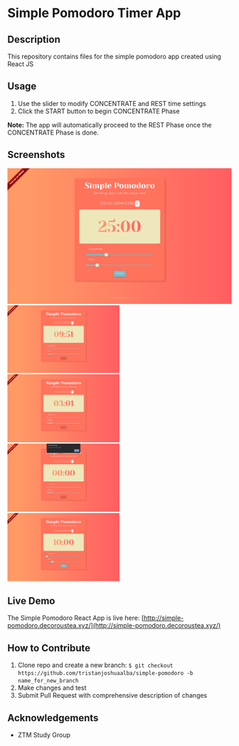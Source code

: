 # Simple Pomodoro Timer App

## Description
This repository contains files for the simple pomodoro app created using React JS

## Usage
1. Use the slider to modify CONCENTRATE and REST time settings
2. Click the START button to begin CONCENTRATE Phase

**Note:** The app will automatically proceed to the REST Phase once the CONCENTRATE Phase is done. 

## Screenshots
![Simple Pomodoro Main Screen](./simple-pomodoro-demo-1.png "Main Screen")
<img alt= "Concentrate Phase" src = "./simple-pomodoro-demo-2.png" width = "50%" height = "50%"> <img alt= "Rest Phase" src = "./simple-pomodoro-demo-3.png" width = "50%" height = "50%">
<img alt= "Countdown Complete" src = "./simple-pomodoro-demo-4.png" width = "50%" height = "50%"> <img alt= "Cycle Count Added" src = "./simple-pomodoro-demo-5.png" width = "50%" height = "50%">

## Live Demo
The Simple Pomodoro React App is live here: [http://simple-pomodoro.decoroustea.xyz/](http://simple-pomodoro.decoroustea.xyz/)


## How to Contribute
1. Clone repo and create a new branch: `$ git checkout https://github.com/tristanjoshuaalba/simple-pomodoro -b name_for_new_branch`
2. Make changes and test
3. Submit Pull Request with comprehensive description of changes

## Acknowledgements
- ZTM Study Group